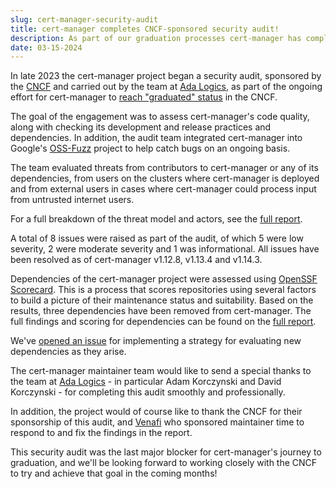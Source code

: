 ```yaml
---
slug: cert-manager-security-audit
title: cert-manager completes CNCF-sponsored security audit!
description: As part of our graduation processes cert-manager has completed a security audit of the project
date: 03-15-2024
---
```


In late 2023 the cert-manager project began a security audit, sponsored by the [CNCF](https://www.cncf.io/) and carried out by the team at [Ada Logics](https://adalogics.com/), as part of the ongoing effort for cert-manager to  [reach "graduated" status](https://github.com/cncf/toc/pull/1212) in the CNCF.

The goal of the engagement was to assess cert-manager's code quality, along with checking its development and release practices and dependencies. In addition, the audit team integrated cert-manager into Google's [OSS-Fuzz](https://github.com/google/oss-fuzz) project to help catch bugs on an ongoing basis.

The team evaluated threats from contributors to cert-manager or any of its dependencies, from users on the clusters where cert-manager is deployed and from external users in cases where cert-manager could process input from untrusted internet users. 

For a full breakdown of the threat model and actors, see the [full report](/docs/announcements/AdaLogics-2023-cert-manager-audit-report.pdf).

A total of 8 issues were raised as part of the audit, of which 5 were low severity, 2 were moderate severity and 1 was informational. All issues have been resolved as of cert-manager v1.12.8, v1.13.4 and v1.14.3.

Dependencies of the cert-manager project were assessed using [OpenSSF Scorecard](https://github.com/ossf/scorecard). This is a process that scores repositories using several factors to build a picture of their maintenance status and suitability. Based on the results, three dependencies have been removed from cert-manager. The full findings and scoring for dependencies can be found on the [full report](/docs/announcements/AdaLogics-2023-cert-manager-audit-report.pdf). 

We've [opened an issue](https://github.com/cert-manager/cert-manager/issues/6820) for implementing a strategy for evaluating new dependencies as they arise.

The cert-manager maintainer team would like to send a special thanks to the team at [Ada Logics](https://adalogics.com/) - in particular Adam Korczynski and David Korczynski - for completing this audit smoothly and professionally.

In addition, the project would of course like to thank the CNCF for their sponsorship of this audit, and [Venafi](https://venafi.com/) who sponsored maintainer time to respond to and fix the findings in the report.

This security audit was the last major blocker for cert-manager's journey to graduation, and we'll be looking forward to working closely with the CNCF to try and achieve that goal in the coming months!

